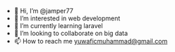 - 👋 Hi, I’m @jamper77
- 👀 I’m interested in web development
- 🌱 I’m currently learning laravel
- 💞️ I’m looking to collaborate on big data
- 📫 How to reach me yuwaficmuhammad@gmail.com

<!---
jamper77/jamper77 is a ✨ special ✨ repository because its `README.md` (this file) appears on your GitHub profile.
You can click the Preview link to take a look at your changes.
--->
